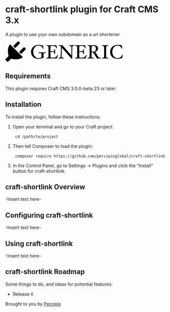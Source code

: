 # craft-shortlink plugin for Craft CMS 3.x

A plugin to use your own subdomain as a url shortener

![Screenshot](resources/img/plugin-logo.png)

## Requirements

This plugin requires Craft CMS 3.0.0-beta.23 or later.

## Installation

To install the plugin, follow these instructions.

1. Open your terminal and go to your Craft project:

        cd /path/to/project

2. Then tell Composer to load the plugin:

        composer require https://github.com/percipioglobal/craft-shortlink

3. In the Control Panel, go to Settings → Plugins and click the “Install” button for craft-shortlink.

## craft-shortlink Overview

-Insert text here-

## Configuring craft-shortlink

-Insert text here-

## Using craft-shortlink

-Insert text here-

## craft-shortlink Roadmap

Some things to do, and ideas for potential features:

* Release it

Brought to you by [Percipio](https://percipio.london)

